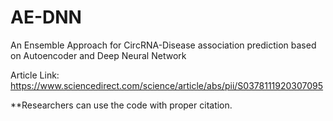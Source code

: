 # AE-DNN
An Ensemble Approach for CircRNA-Disease association prediction based on Autoencoder and Deep Neural Network

Article Link: https://www.sciencedirect.com/science/article/abs/pii/S0378111920307095

**Researchers can use the code with proper citation.

